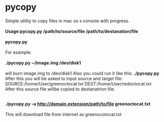 # pycopy
Simple utility to copy files in mac os x console with progress.<br></br>
<b>Usage:pycopy.py /path/to/source/file /path/to/destanation/file<br></br>
      pycopy.py</b><br></br>
For example:<br></br>
<b>./pycopy.py ~/image.img /dev/disk1</b><br></br>
will burn image.img to /dev/disk1
Also you could run it like this:
<b>./pycopy.py</b>
After this you will be asked to input source and target file:
SOURCE:/home/User/greenoctocat.txt
DEST:/home/User/redoctocat.txt
After this source file willbe copied to destanatrion file.<br></br>

<b>./pycopy.py -u http://domain.extension/path/to/file greenoctocat.txt</b><br></br>
This will download file from internet as greenocotocat.txt

